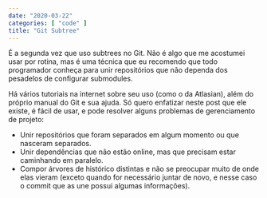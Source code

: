 ```yaml
---
date: "2020-03-22"
categories: [ "code" ]
title: "Git Subtree"
---
```

É a segunda vez que uso subtrees no Git. Não é algo que me acostumei usar por rotina, mas é uma técnica que eu recomendo que todo programador conheça para unir repositórios que não dependa dos pesadelos de configurar submodules.

Há vários tutoriais na internet sobre seu uso (como o da Atlasian), além do próprio manual do Git e sua ajuda. Só quero enfatizar neste post que ele existe, é fácil de usar, e pode resolver alguns problemas de gerenciamento de projeto:

 - Unir repositórios que foram separados em algum momento ou que nasceram separados.
 - Unir dependências que não estão online, mas que precisam estar caminhando em paralelo.
 - Compor árvores de histórico distintas e não se preocupar muito de onde elas vieram (exceto quando for necessário juntar de novo, e nesse caso o commit que as une possui algumas informações).

